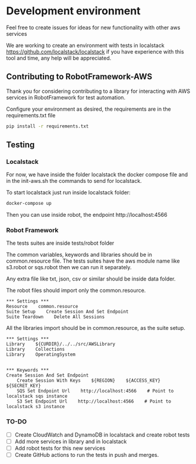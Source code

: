 # Development environment

Feel free to create issues for ideas for new functionality with other aws services

We are working to create an environment with tests in localstack https://github.com/localstack/localstack if you have 
experience with this tool and time, any help will be appreciated.

## Contributing to RobotFramework-AWS

Thank you for considering contributing to a library for interacting with AWS services in RobotFramework 
for test automation.

Configure your environment as desired, the requirements are in the requirements.txt file

```sh
pip install -r requirements.txt
```

## Testing

### Localstack

For now, we have inside the folder localstack the docker compose file and in the init-aws.sh the commands to send
for localstack.

To start localstack just run inside localstack folder:
```sh
docker-compose up
```
Then you can use inside robot, the endpoint http://localhost:4566

### Robot Framework

The tests suites are inside tests/robot folder

The common variables, keywords and libraries should be in common.resource file. The tests suites have the 
aws module name like s3.robot or sqs.robot then we can run it separately.

Any extra file like txt, json, csv or similar should be inside data folder.

The robot files should import only the common.resource.

```robotframework
*** Settings ***
Resource    common.resource
Suite Setup    Create Session And Set Endpoint
Suite Teardown    Delete All Sessions
```

All the libraries import should be in common.resource, as the suite setup.

```robotframework
*** Settings ***
Library    ${CURDIR}/../../src/AWSLibrary
Library    Collections
Library    OperatingSystem


*** Keywords ***
Create Session And Set Endpoint
    Create Session With Keys    ${REGION}    ${ACCESS_KEY}    ${SECRET_KEY}
    SQS Set Endpoint Url    http://localhost:4566    # Point to localstack sqs instance
    S3 Set Endpoint Url    http://localhost:4566    # Point to localstack s3 instance
```

### TO-DO

- [ ]  Create CloudWatch and DynamoDB in localstack and create robot tests
- [ ]  Add more services in library and in localstack
- [ ]  Add robot tests for this new services
- [ ]  Create GitHub actions to run the tests in push and merges.

